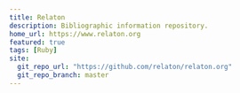 ```yaml
---
title: Relaton
description: Bibliographic information repository.
home_url: https://www.relaton.org
featured: true
tags: [Ruby]
site:
  git_repo_url: "https://github.com/relaton/relaton.org"
  git_repo_branch: master
---
```


